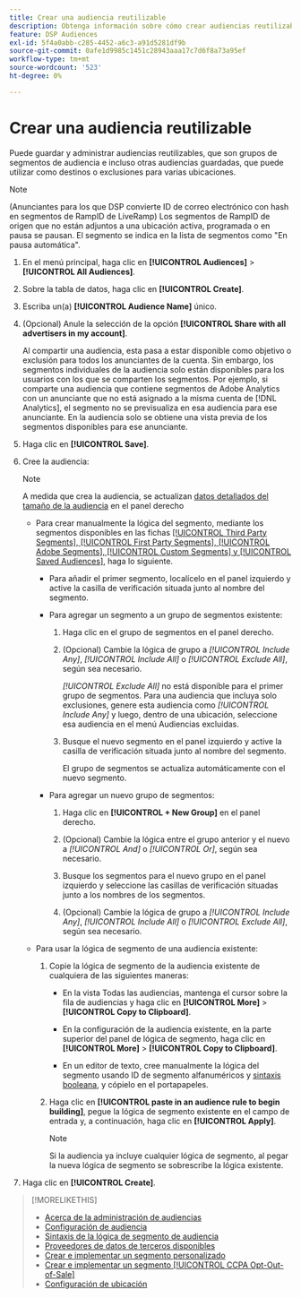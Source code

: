 ```yaml
---
title: Crear una audiencia reutilizable
description: Obtenga información sobre cómo crear audiencias reutilizables compuestas de segmentos de audiencia y otras audiencias guardadas.
feature: DSP Audiences
exl-id: 5f4a0abb-c285-4452-a6c3-a91d5281df9b
source-git-commit: 0afe1d9985c1451c28943aaa17c7d6f8a73a95ef
workflow-type: tm+mt
source-wordcount: '523'
ht-degree: 0%

---
```


# Crear una audiencia reutilizable

<!-- "Saved audience" is used in UI (where?), but "saved" is a state, not a type. "Reusable audience" sounds better in a description. "Audience template" isn't right, either, since it implies you can edit it on the fly to create a new, different audience. Some other term? -->

Puede guardar y administrar audiencias reutilizables, que son grupos de segmentos de audiencia e incluso otras audiencias guardadas, que puede utilizar como destinos o exclusiones para varias ubicaciones.

>[!NOTE]
>
>(Anunciantes para los que DSP convierte ID de correo electrónico con hash en segmentos de RampID de LiveRamp) Los segmentos de RampID de origen que no están adjuntos a una ubicación activa, programada o en pausa se pausan. El segmento se indica en la lista de segmentos como &quot;En pausa automática&quot;.

1. En el menú principal, haga clic en **[!UICONTROL Audiences]** > **[!UICONTROL All Audiences]**.

1. Sobre la tabla de datos, haga clic en **[!UICONTROL Create]**.

1. Escriba un(a) **[!UICONTROL Audience Name]** único.

1. (Opcional) Anule la selección de la opción **[!UICONTROL Share with all advertisers in my account]**.

   Al compartir una audiencia, esta pasa a estar disponible como objetivo o exclusión para todos los anunciantes de la cuenta. Sin embargo, los segmentos individuales de la audiencia solo están disponibles para los usuarios con los que se comparten los segmentos. Por ejemplo, si comparte una audiencia que contiene segmentos de Adobe Analytics con un anunciante que no está asignado a la misma cuenta de [!DNL Analytics], el segmento no se previsualiza en esa audiencia para ese anunciante. En la audiencia solo se obtiene una vista previa de los segmentos disponibles para ese anunciante.

1. Haga clic en **[!UICONTROL Save]**.

1. Cree la audiencia:

   >[!NOTE]
   >
   >A medida que crea la audiencia, se actualizan [datos detallados del tamaño de la audiencia](audience-about.md) en el panel derecho

   * Para crear manualmente la lógica del segmento, mediante los segmentos disponibles en las fichas [[!UICONTROL Third Party Segments], [!UICONTROL First Party Segments], [!UICONTROL Adobe Segments], [!UICONTROL Custom Segments] y [!UICONTROL Saved Audiences]](audience-settings.md), haga lo siguiente.

      * Para añadir el primer segmento, localícelo en el panel izquierdo y active la casilla de verificación situada junto al nombre del segmento.

      * Para agregar un segmento a un grupo de segmentos existente:

         1. Haga clic en el grupo de segmentos en el panel derecho.

         1. (Opcional) Cambie la lógica de grupo a *[!UICONTROL Include Any]*, *[!UICONTROL Include All]* o *[!UICONTROL Exclude All]*, según sea necesario.

            *[!UICONTROL Exclude All]* no está disponible para el primer grupo de segmentos. Para una audiencia que incluya solo exclusiones, genere esta audiencia como *[!UICONTROL Include Any]* y luego, dentro de una ubicación, seleccione esa audiencia en el menú Audiencias excluidas.

         1. Busque el nuevo segmento en el panel izquierdo y active la casilla de verificación situada junto al nombre del segmento.

            El grupo de segmentos se actualiza automáticamente con el nuevo segmento.

      * Para agregar un nuevo grupo de segmentos:

         1. Haga clic en **[!UICONTROL + New Group]** en el panel derecho.

         1. (Opcional) Cambie la lógica entre el grupo anterior y el nuevo a *[!UICONTROL And]* o *[!UICONTROL Or]*, según sea necesario.

         1. Busque los segmentos para el nuevo grupo en el panel izquierdo y seleccione las casillas de verificación situadas junto a los nombres de los segmentos.

         1. (Opcional) Cambie la lógica de grupo a *[!UICONTROL Include Any]*, *[!UICONTROL Include All]* o *[!UICONTROL Exclude All]*, según sea necesario.

   * Para usar la lógica de segmento de una audiencia existente:

      1. Copie la lógica de segmento de la audiencia existente de cualquiera de las siguientes maneras:

         * En la vista Todas las audiencias, mantenga el cursor sobre la fila de audiencias y haga clic en **[!UICONTROL More]** > **[!UICONTROL Copy to Clipboard]**.

         * En la configuración de la audiencia existente, en la parte superior del panel de lógica de segmento, haga clic en **[!UICONTROL More]** > **[!UICONTROL Copy to Clipboard]**.

         * En un editor de texto, cree manualmente la lógica del segmento usando ID de segmento alfanuméricos y [sintaxis booleana](audience-segment-logic-syntax.md), y cópielo en el portapapeles.

      1. Haga clic en **[!UICONTROL paste in an audience rule to begin building]**, pegue la lógica de segmento existente en el campo de entrada y, a continuación, haga clic en **[!UICONTROL Apply]**.

         >[!NOTE]
         >
         >Si la audiencia ya incluye cualquier lógica de segmento, al pegar la nueva lógica de segmento se sobrescribe la lógica existente.

1. Haga clic en **[!UICONTROL Create]**.

>[!MORELIKETHIS]
>
>* [Acerca de la administración de audiencias](audience-about.md)
>* [Configuración de audiencia](audience-settings.md)
>* [Sintaxis de la lógica de segmento de audiencia](audience-segment-logic-syntax.md)
>* [Proveedores de datos de terceros disponibles](third-party-data-providers.md)
>* [Crear e implementar un segmento personalizado](custom-segment-create.md)
>* [Crear e implementar un segmento [!UICONTROL CCPA Opt-Out-of-Sale]](ccpa-opt-out-segment-create.md)
>* [Configuración de ubicación](/help/dsp/campaign-management/placements/placement-settings.md)
